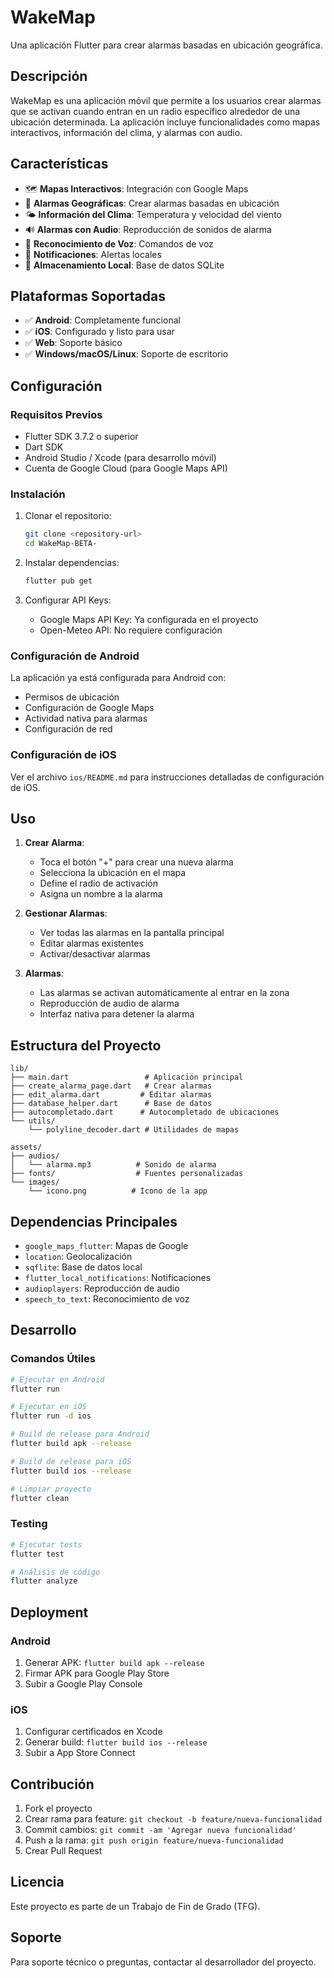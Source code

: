 # WakeMap

Una aplicación Flutter para crear alarmas basadas en ubicación geográfica.

## Descripción

WakeMap es una aplicación móvil que permite a los usuarios crear alarmas que se activan cuando entran en un radio específico alrededor de una ubicación determinada. La aplicación incluye funcionalidades como mapas interactivos, información del clima, y alarmas con audio.

## Características

- 🗺️ **Mapas Interactivos**: Integración con Google Maps
- 📍 **Alarmas Geográficas**: Crear alarmas basadas en ubicación
- 🌤️ **Información del Clima**: Temperatura y velocidad del viento
- 🔊 **Alarmas con Audio**: Reproducción de sonidos de alarma
- 🎤 **Reconocimiento de Voz**: Comandos de voz
- 📱 **Notificaciones**: Alertas locales
- 💾 **Almacenamiento Local**: Base de datos SQLite

## Plataformas Soportadas

- ✅ **Android**: Completamente funcional
- ✅ **iOS**: Configurado y listo para usar
- ✅ **Web**: Soporte básico
- ✅ **Windows/macOS/Linux**: Soporte de escritorio

## Configuración

### Requisitos Previos

- Flutter SDK 3.7.2 o superior
- Dart SDK
- Android Studio / Xcode (para desarrollo móvil)
- Cuenta de Google Cloud (para Google Maps API)

### Instalación

1. Clonar el repositorio:
   ```bash
   git clone <repository-url>
   cd WakeMap-BETA-
   ```

2. Instalar dependencias:
   ```bash
   flutter pub get
   ```

3. Configurar API Keys:
   - Google Maps API Key: Ya configurada en el proyecto
   - Open-Meteo API: No requiere configuración

### Configuración de Android

La aplicación ya está configurada para Android con:
- Permisos de ubicación
- Configuración de Google Maps
- Actividad nativa para alarmas
- Configuración de red

### Configuración de iOS

Ver el archivo `ios/README.md` para instrucciones detalladas de configuración de iOS.

## Uso

1. **Crear Alarma**:
   - Toca el botón "+" para crear una nueva alarma
   - Selecciona la ubicación en el mapa
   - Define el radio de activación
   - Asigna un nombre a la alarma

2. **Gestionar Alarmas**:
   - Ver todas las alarmas en la pantalla principal
   - Editar alarmas existentes
   - Activar/desactivar alarmas

3. **Alarmas**:
   - Las alarmas se activan automáticamente al entrar en la zona
   - Reproducción de audio de alarma
   - Interfaz nativa para detener la alarma

## Estructura del Proyecto

```
lib/
├── main.dart                 # Aplicación principal
├── create_alarma_page.dart   # Crear alarmas
├── edit_alarma.dart         # Editar alarmas
├── database_helper.dart      # Base de datos
├── autocompletado.dart      # Autocompletado de ubicaciones
└── utils/
    └── polyline_decoder.dart # Utilidades de mapas

assets/
├── audios/
│   └── alarma.mp3          # Sonido de alarma
├── fonts/                  # Fuentes personalizadas
└── images/
    └── icono.png          # Icono de la app
```

## Dependencias Principales

- `google_maps_flutter`: Mapas de Google
- `location`: Geolocalización
- `sqflite`: Base de datos local
- `flutter_local_notifications`: Notificaciones
- `audioplayers`: Reproducción de audio
- `speech_to_text`: Reconocimiento de voz

## Desarrollo

### Comandos Útiles

```bash
# Ejecutar en Android
flutter run

# Ejecutar en iOS
flutter run -d ios

# Build de release para Android
flutter build apk --release

# Build de release para iOS
flutter build ios --release

# Limpiar proyecto
flutter clean
```

### Testing

```bash
# Ejecutar tests
flutter test

# Análisis de código
flutter analyze
```

## Deployment

### Android
1. Generar APK: `flutter build apk --release`
2. Firmar APK para Google Play Store
3. Subir a Google Play Console

### iOS
1. Configurar certificados en Xcode
2. Generar build: `flutter build ios --release`
3. Subir a App Store Connect

## Contribución

1. Fork el proyecto
2. Crear rama para feature: `git checkout -b feature/nueva-funcionalidad`
3. Commit cambios: `git commit -am 'Agregar nueva funcionalidad'`
4. Push a la rama: `git push origin feature/nueva-funcionalidad`
5. Crear Pull Request

## Licencia

Este proyecto es parte de un Trabajo de Fin de Grado (TFG).

## Soporte

Para soporte técnico o preguntas, contactar al desarrollador del proyecto.
